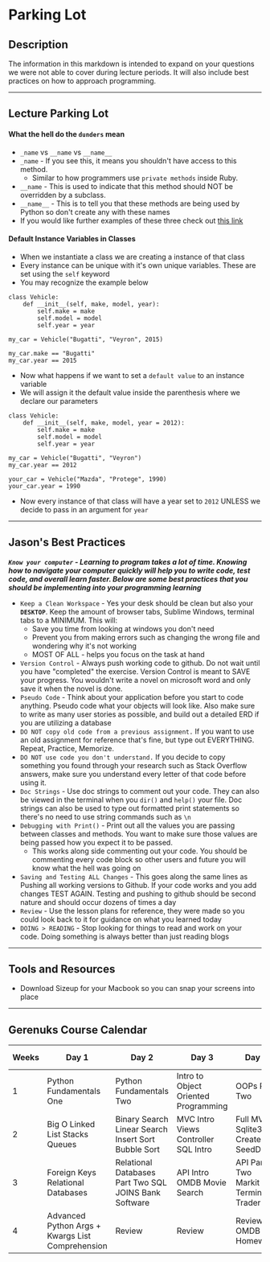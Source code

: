 # Parking Lot

## Description

The information in this markdown is intended to expand on your questions we were not able to cover during lecture periods. It will also include best practices on how to approach programming. 

---

## Lecture Parking Lot

#### What the hell do the `dunders` mean

* `_name` vs `__name` vs `__name__`
* `_name` - If you see this, it means you shouldn't have access to this method. 
	* Similar to how programmers use `private methods` inside Ruby. 
* `__name` - This is used to indicate that this method should NOT be overridden by a subclass. 
* `__name__` - This is to tell you that these methods are being used by Python so don't create any with these names
* If you would like further examples of these three check out [this link](http://igorsobreira.com/2010/09/16/difference-between-one-underline-and-two-underlines-in-python.html)

#### Default Instance Variables in Classes

* When we instantiate a class we are creating a instance of that class
* Every instance can be unique with it's own unique variables. These are set using the `self` keyword
* You may recognize the example below

```
class Vehicle:
	def __init__(self, make, model, year):
		self.make = make
		self.model = model
		self.year = year

my_car = Vehicle("Bugatti", "Veyron", 2015)

my_car.make == "Bugatti"
my_car.year == 2015
```
* Now what happens if we want to set a `default value` to an instance variable
* We will assign it the default value inside the parenthesis where we declare our parameters

```
class Vehicle:
	def __init__(self, make, model, year = 2012):
		self.make = make
		self.model = model
		self.year = year

my_car = Vehicle("Bugatti", "Veyron")
my_car.year == 2012

your_car = Vehicle("Mazda", "Protege", 1990)
your_car.year = 1990
```
* Now every instance of that class will have a year set to `2012` UNLESS we decide to pass in an argument for `year`

---

## Jason's Best Practices

***`Know your computer` - Learning to program takes a lot of time. Knowing how to navigate your computer quickly will help you to write code, test code, and overall learn faster. Below are some best practices that you should be implementing into your programming learning***

* `Keep a Clean Workspace` - Yes your desk should be clean but also your **`DESKTOP`**. Keep the amount of browser tabs, Sublime Windows, terminal tabs to a MINIMUM. This will:
	* Save you time from looking at windows you don't need
	* Prevent you from making errors such as changing the wrong file and wondering why it's not working
	* MOST OF ALL - helps you focus on the task at hand
* `Version Control` - Always push working code to github. Do not wait until you have "completed" the exercise. Version Control is meant to SAVE your progress. You wouldn't write a novel on microsoft word and only save it when the novel is done. 
* `Pseudo Code` - Think about your application before you start to code anything. Pseudo code what your objects will look like. Also make sure to write as many user stories as possible, and build out a detailed ERD if you are utilizing a database
* `DO NOT copy old code from a previous assignment.` If you want to use an old assignment for reference that's fine, but type out EVERYTHING. Repeat, Practice, Memorize.
* `DO NOT use code you don't understand.` If you decide to copy something you found through your research such as Stack Overflow answers, make sure you understand every letter of that code before using it. 
* `Doc Strings` - Use doc strings to comment out your code. They can also be viewed in the terminal when you `dir()` and `help()` your file. Doc strings can also be used to type out formatted print statements so there's no need to use string commands such as `\n`
* `Debugging with Print()` - Print out all the values you are passing between classes and methods. You want to make sure those values are being passed how you expect it to be passed. 
	* This works along side commenting out your code. You should be commenting every code block so other users and future you will know what the hell was going on
* `Saving and Testing ALL Changes` - This goes along the same lines as Pushing all working versions to Github. If your code works and you add changes TEST AGAIN. Testing and pushing to github should be second nature and should occur dozens of times a day
* `Review` - Use the lesson plans for reference, they were made so you could look back to it for guidance on what you learned today
* `DOING > READING` - Stop looking for things to read and work on your code. Doing something is always better than just reading blogs

---

## Tools and Resources

* Download Sizeup for your Macbook so you can snap your screens into place

---

## Gerenuks Course Calendar

| Weeks | Day 1                                            | Day 2                                               | Day 3                                                 | Day 4                            | Day 5                                   | Weekend  Assignments           |
|-------|--------------------------------------------------|-----------------------------------------------------|-------------------------------------------------------|----------------------------------|-----------------------------------------|--------------------------------|
| 1     | Python Fundamentals One                          | Python Fundamentals Two                             | Intro to Object Oriented Programming                  | OOPs Part  Two                   | Review                                  | RPG Version One                |
| 2     | Big O Linked List Stacks Queues                  | Binary Search Linear Search Insert Sort Bubble Sort | MVC Intro Views Controller SQL Intro                  | Full MVC Sqlite3 CreateDB SeedDB | Review No Class                         | RPG  Version Two               |
| 3     | Foreign Keys Relational Databases                | Relational Databases Part Two SQL JOINS Bank Software | API Intro OMDB Movie Search | API Part Two Markit API Terminal Trader      | Terminal Trader Trader to Bank | Terminal Trader Trader to Bank |
| 4     | Advanced Python Args + Kwargs List Comprehension | Review                                              | Review                                                | Review / OMDB Homework           | Phase 1 Assessment                      |                                |






